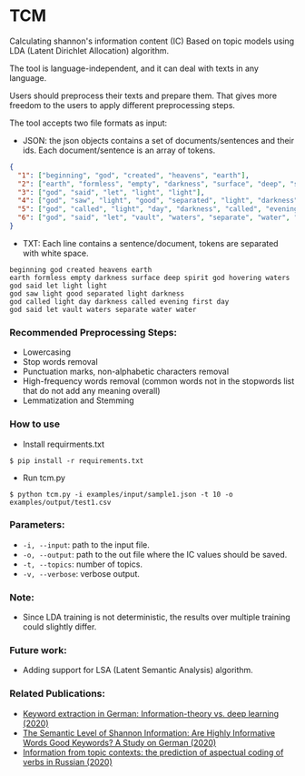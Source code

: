 # TCM
Calculating shannon's information content (IC) Based on topic models using LDA (Latent Dirichlet Allocation) algorithm.

The tool is language-independent, and it can deal with texts in any language.

Users should preprocess their texts and prepare them. That gives more freedom to the users to apply different preprocessing steps.

The tool accepts two file formats as input:
- JSON: the json objects contains a set of documents/sentences and their ids. Each document/sentence is an array of tokens.
```json
{
  "1": ["beginning", "god", "created", "heavens", "earth"],
  "2": ["earth", "formless", "empty", "darkness", "surface", "deep", "spirit", "god", "hovering", "waters"], 
  "3": ["god", "said", "let", "light", "light"], 
  "4": ["god", "saw", "light", "good", "separated", "light", "darkness"], 
  "5": ["god", "called", "light", "day", "darkness", "called", "evening", "first", "day"], 
  "6": ["god", "said", "let", "vault", "waters", "separate", "water", "water"]
}
```

- TXT:
Each line contains a sentence/document, tokens are separated with white space.
```
beginning god created heavens earth
earth formless empty darkness surface deep spirit god hovering waters
god said let light light
god saw light good separated light darkness
god called light day darkness called evening first day
god said let vault waters separate water water
```


### Recommended Preprocessing Steps:
- Lowercasing
- Stop words removal
- Punctuation marks, non-alphabetic characters removal
- High-frequency words removal (common words not in the stopwords list that do not add any meaning overall) 
- Lemmatization and Stemming

### How to use
- Install requirments.txt
```commandline
$ pip install -r requirements.txt
```
- Run tcm.py
```commandline
$ python tcm.py -i examples/input/sample1.json -t 10 -o examples/output/test1.csv 
```

### Parameters:
- ```-i, --input```: path to the input file.
- ```-o, --output```: path to the out file where the IC values should be saved.
- ```-t, --topics```: number of topics.
- ```-v, --verbose```: verbose output.


### Note:
- Since LDA training is not deterministic, the results over multiple training could slightly differ.

### Future work:
- Adding support for LSA (Latent Semantic Analysis) algorithm.

### Related Publications:
- [Keyword extraction in German: Information-theory vs. deep learning (2020)](https://www.scitepress.org/Papers/2020/93747/93747.pdf)
- [The Semantic Level of Shannon Information: Are Highly Informative Words Good Keywords? A Study on German (2020)](https://books.google.de/books?hl=en&lr=&id=Oe4lEAAAQBAJ&oi=fnd&pg=PA139&dq=info:b-PqG87toREJ:scholar.google.com&ots=pK3aij8JVY&sig=eKUeHMdAQSs511q_chTlmSn8arE&redir_esc=y#v=onepage&q&f=false)
- [Information from topic contexts: the prediction of aspectual coding of verbs in Russian (2020)](https://www.researchgate.net/publication/345636663_Information_from_topic_contexts_the_prediction_of_aspectual_coding_of_verbs_in_Russian)
